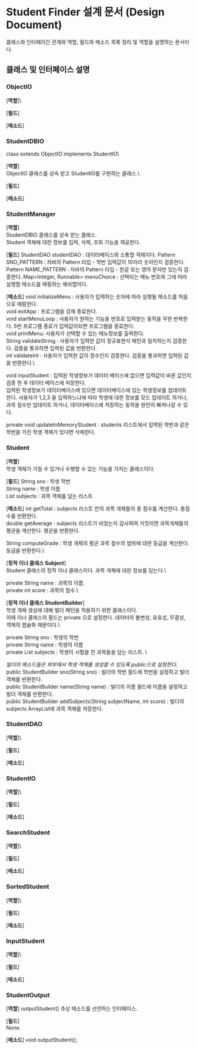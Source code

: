 # Student Finder 설계 문서 (Design Document)
클래스와 인터페이간 관계와 역할, 필드와 메소드 목록 정리 및 역할을 설명하는 문서이다. 

##  클래스 및 인터페이스 설명 

### ObjectIO 
[**역할**]\

[**필드**]

[**메소드**]

### StudentDBIO 
class extends ObjectIO implements StudentIO\

[**역할**]\
ObjectIO 클래스를 상속 받고 StudentIO를 구현하는 클래스.\


[**필드**]

[**메소드**]

### StudentManager 
[**역할**]\
StudentDBIO 클래스를 상속 받는 클래스.\
Student 객체에 대한 정보를 입력, 삭제, 조회 기능을 제공한다. 

[**필드**]
StudentDAO studentDAO : 데이터베이스와 소통할 객체이다. 
Pattern SNO_PATTERN : 자바의 Pattern 타입 - 학번 입력값이 10자리 숫자인지 검증한다.
Pattern NAME_PATTERN : 자바의 Pattern 타입 - 한글 또는 영어 문자만 있는지 검증한다.
Map<Integer, Runnable> menuChoice : 선택되는 메뉴 번호와 그에 따라 실행할 메소드를 매핑하는 해쉬맵이다. 

[**메소드**]
void initializeMenu : 사용자가 입력하는 숫자에 따라 실행될 메소드를 처음으로 매핑한다.\
void exitApp : 프로그램을 강제 종료한다.\
void startMenuLoop : 사용자가 원하는 기능을 번호로 입력받는 동작을 무한 반복한다. 5번 프로그램 종료가 입력값이되면 프로그램을 종료한다.\
void printMenu: 사용자가 선택할 수 있는 메뉴정보를 출력한다.\
String validateString : 사용자가 입력한 값이 정규표현식 패턴과 일치하는지 검증한다. 검증을 통과하면 입력된 값을 반환한다.\
int validateInt : 사용자가 입력한 값이 정수인지 검증한다. 검증을 통과하면 입력된 값을 반환한다.\

void inputStudent :  입력된 학생정보가 데이터 베이스에 없으면 입력값이 바른 값인지 검증 한 후 데이터 베이스에 저장한다.\
입력된 학생정보가 데이터베이스에 있으면 데이터베이스에 있는 학생정보를 업데이트 한다. 사용자가 1,2,3 을 입력하느냐에 따라 학생에 대한 정보를 모드 업데이트 하거나, 과목 점수만 업데이트 하거나, 데이터베이스에 저장하는 동작을 완전히 빠져나갈 수 있다. 

private void updateInMemoryStudent : students 리스트에서 입력된 학번과 같은 학번을 가진 학생 객체가 있다면 삭제한다. 

### Student
[**역할**]\
학생 객체가 가질 수 있거나 수행할 수 있는 기능을 가지는 클래스이다. 

[**필드**]
String sno :  학생 학번\
String name :  학생 이름\
List<Subject> subjects : 과목 객체를 담는 리스트

[**메소드**]
int getTotal : subjects 리스트 안의 과목 개체들의 총 점수를 계산한다. 총점수를 반환한다.\
double getAverage : subjects 리스트가 비었는지 검사하여 거짓이면 과목개체들의 평균을 계산한다. 평균을 반환한다.

String computeGrade : 학생 개체의 평균 과목 점수의 범위에 대한 등급을 계산한다. 등급을 반환한다.\

[**정적 이너 클래스 Subject**]\
Student 클래스의 정적 이너 클래스이다. 과목 개체에 대한 정보를 담는다.\

private String name : 과목의 이름.\
private int score : 과목의 점수.\

[**정적 이너 클래스 StudentBuilder**]\
학생 개체 생성에 대해 빌더 패턴을 적용하기 위한 클래스이다.\
이때 이너 클래스의 필드는 private 으로 설정한다. 데이터의 불변성, 유효성, 무결성, 객체의 캡슐화 때문이다.\

private String sno : 학생의 학번\
private String name : 학생의 이름 \
private List<Subject> subjects : 학생이 시험을 친 과목들을 담는 리스트. \

*빌더의 메소드들은 외부에서 학생 객체를 생성할 수 있도록 public으로 설정한다.*
public StudentBuilder sno(String sno) : 빌더의 학번 필드에 학번을 설정하고 빌더 객체를 반환한다.  
public StudentBuilder  name(String name) : 빌더의 이름 필드에 이름을 설정하고 빌더 객체를 반환한다.  
public StudentBuilder addSubjects(String subjectName, int score) : 빌더의 subjects ArrayList에 과목 객체를 저장한다. 

### StudentDAO 
[**역할**]\

[**필드**]

[**메소드**]

### StudentIO 
[**역할**]\

[**필드**]

[**메소드**]

### SearchStudent 
[**역할**]\

[**필드**]

[**메소드**]
### SortedStudent
[**역할**]\

[**필드**]

[**메소드**]
### InputStudent 
[**역할**]\

[**필드**]

[**메소드**]

### StudentOutput 
[**역할**]
outputStudent() 추상 메소드를 선언하는 인터페이스. 

[**필드**]\
None.

[**메소드**]
void outputStudent();
